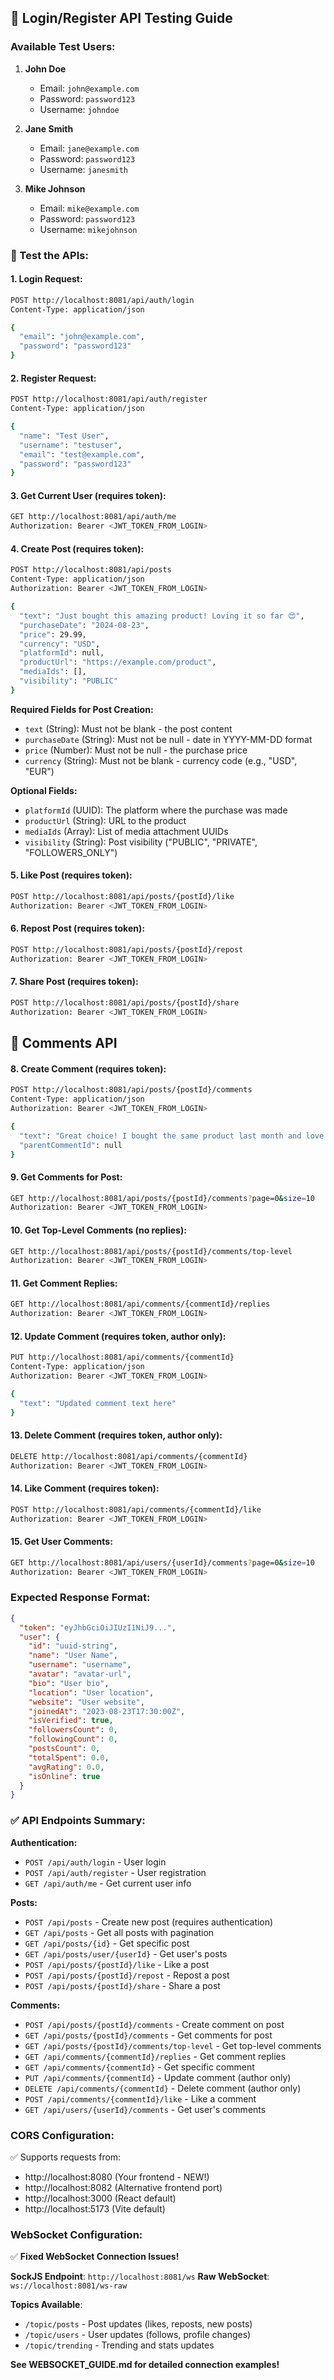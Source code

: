 ## 🔐 Login/Register API Testing Guide

### Available Test Users:
1. **John Doe**
   - Email: `john@example.com`
   - Password: `password123`
   - Username: `johndoe`

2. **Jane Smith**
   - Email: `jane@example.com`
   - Password: `password123`
   - Username: `janesmith`

3. **Mike Johnson**
   - Email: `mike@example.com`
   - Password: `password123`
   - Username: `mikejohnson`

### 🧪 Test the APIs:

#### 1. Login Request:
```bash
POST http://localhost:8081/api/auth/login
Content-Type: application/json

{
  "email": "john@example.com",
  "password": "password123"
}
```

#### 2. Register Request:
```bash
POST http://localhost:8081/api/auth/register
Content-Type: application/json

{
  "name": "Test User",
  "username": "testuser",
  "email": "test@example.com",
  "password": "password123"
}
```

#### 3. Get Current User (requires token):
```bash
GET http://localhost:8081/api/auth/me
Authorization: Bearer <JWT_TOKEN_FROM_LOGIN>
```

#### 4. Create Post (requires token):
```bash
POST http://localhost:8081/api/posts
Content-Type: application/json
Authorization: Bearer <JWT_TOKEN_FROM_LOGIN>

{
  "text": "Just bought this amazing product! Loving it so far 😍",
  "purchaseDate": "2024-08-23",
  "price": 29.99,
  "currency": "USD",
  "platformId": null,
  "productUrl": "https://example.com/product",
  "mediaIds": [],
  "visibility": "PUBLIC"
}
```

**Required Fields for Post Creation:**
- `text` (String): Must not be blank - the post content
- `purchaseDate` (String): Must not be null - date in YYYY-MM-DD format
- `price` (Number): Must not be null - the purchase price
- `currency` (String): Must not be blank - currency code (e.g., "USD", "EUR")

**Optional Fields:**
- `platformId` (UUID): The platform where the purchase was made
- `productUrl` (String): URL to the product
- `mediaIds` (Array): List of media attachment UUIDs
- `visibility` (String): Post visibility ("PUBLIC", "PRIVATE", "FOLLOWERS_ONLY")

#### 5. Like Post (requires token):
```bash
POST http://localhost:8081/api/posts/{postId}/like
Authorization: Bearer <JWT_TOKEN_FROM_LOGIN>
```

#### 6. Repost Post (requires token):
```bash
POST http://localhost:8081/api/posts/{postId}/repost
Authorization: Bearer <JWT_TOKEN_FROM_LOGIN>
```

#### 7. Share Post (requires token):
```bash
POST http://localhost:8081/api/posts/{postId}/share
Authorization: Bearer <JWT_TOKEN_FROM_LOGIN>
```

## 📝 Comments API

#### 8. Create Comment (requires token):
```bash
POST http://localhost:8081/api/posts/{postId}/comments
Content-Type: application/json
Authorization: Bearer <JWT_TOKEN_FROM_LOGIN>

{
  "text": "Great choice! I bought the same product last month and love it!",
  "parentCommentId": null
}
```

#### 9. Get Comments for Post:
```bash
GET http://localhost:8081/api/posts/{postId}/comments?page=0&size=10
Authorization: Bearer <JWT_TOKEN_FROM_LOGIN>
```

#### 10. Get Top-Level Comments (no replies):
```bash
GET http://localhost:8081/api/posts/{postId}/comments/top-level
Authorization: Bearer <JWT_TOKEN_FROM_LOGIN>
```

#### 11. Get Comment Replies:
```bash
GET http://localhost:8081/api/comments/{commentId}/replies
Authorization: Bearer <JWT_TOKEN_FROM_LOGIN>
```

#### 12. Update Comment (requires token, author only):
```bash
PUT http://localhost:8081/api/comments/{commentId}
Content-Type: application/json
Authorization: Bearer <JWT_TOKEN_FROM_LOGIN>

{
  "text": "Updated comment text here"
}
```

#### 13. Delete Comment (requires token, author only):
```bash
DELETE http://localhost:8081/api/comments/{commentId}
Authorization: Bearer <JWT_TOKEN_FROM_LOGIN>
```

#### 14. Like Comment (requires token):
```bash
POST http://localhost:8081/api/comments/{commentId}/like
Authorization: Bearer <JWT_TOKEN_FROM_LOGIN>
```

#### 15. Get User Comments:
```bash
GET http://localhost:8081/api/users/{userId}/comments?page=0&size=10
Authorization: Bearer <JWT_TOKEN_FROM_LOGIN>
```

### Expected Response Format:
```json
{
  "token": "eyJhbGciOiJIUzI1NiJ9...",
  "user": {
    "id": "uuid-string",
    "name": "User Name",
    "username": "username",
    "avatar": "avatar-url",
    "bio": "User bio",
    "location": "User location",
    "website": "User website",
    "joinedAt": "2023-08-23T17:30:00Z",
    "isVerified": true,
    "followersCount": 0,
    "followingCount": 0,
    "postsCount": 0,
    "totalSpent": 0.0,
    "avgRating": 0.0,
    "isOnline": true
  }
}
```

### ✅ API Endpoints Summary:
**Authentication:**
- `POST /api/auth/login` - User login
- `POST /api/auth/register` - User registration  
- `GET /api/auth/me` - Get current user info

**Posts:**
- `POST /api/posts` - Create new post (requires authentication)
- `GET /api/posts` - Get all posts with pagination
- `GET /api/posts/{id}` - Get specific post
- `GET /api/posts/user/{userId}` - Get user's posts
- `POST /api/posts/{postId}/like` - Like a post
- `POST /api/posts/{postId}/repost` - Repost a post
- `POST /api/posts/{postId}/share` - Share a post

**Comments:**
- `POST /api/posts/{postId}/comments` - Create comment on post
- `GET /api/posts/{postId}/comments` - Get comments for post
- `GET /api/posts/{postId}/comments/top-level` - Get top-level comments
- `GET /api/comments/{commentId}/replies` - Get comment replies
- `GET /api/comments/{commentId}` - Get specific comment
- `PUT /api/comments/{commentId}` - Update comment (author only)
- `DELETE /api/comments/{commentId}` - Delete comment (author only)
- `POST /api/comments/{commentId}/like` - Like a comment
- `GET /api/users/{userId}/comments` - Get user's comments

### CORS Configuration:
✅ Supports requests from:
- http://localhost:8080 (Your frontend - NEW!)
- http://localhost:8082 (Alternative frontend port)
- http://localhost:3000 (React default)
- http://localhost:5173 (Vite default)

### WebSocket Configuration:
✅ **Fixed WebSocket Connection Issues!**

**SockJS Endpoint**: `http://localhost:8081/ws`
**Raw WebSocket**: `ws://localhost:8081/ws-raw`

**Topics Available**:
- `/topic/posts` - Post updates (likes, reposts, new posts)
- `/topic/users` - User updates (follows, profile changes)
- `/topic/trending` - Trending and stats updates

**See WEBSOCKET_GUIDE.md for detailed connection examples!**